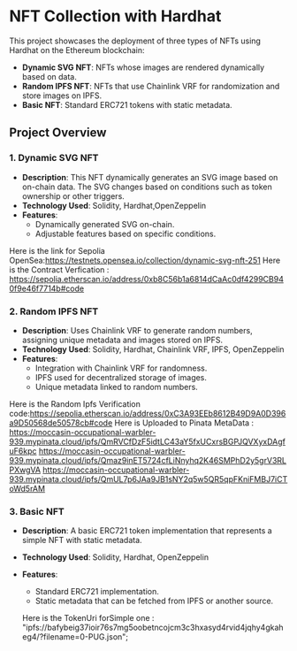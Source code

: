 # NFT Collection with Hardhat

This project showcases the deployment of three types of NFTs using Hardhat on the Ethereum blockchain:
- **Dynamic SVG NFT**: NFTs whose images are rendered dynamically based on data.
- **Random IPFS NFT**: NFTs that use Chainlink VRF for randomization and store images on IPFS.
- **Basic NFT**: Standard ERC721 tokens with static metadata.

## Project Overview

### 1. Dynamic SVG NFT
- **Description**: This NFT dynamically generates an SVG image based on on-chain data. The SVG changes based on conditions such as token ownership or other triggers.
- **Technology Used**: Solidity, Hardhat,OpenZeppelin
- **Features**:
  - Dynamically generated SVG on-chain.
  - Adjustable features based on specific conditions.

Here is the link for Sepolia OpenSea:https://testnets.opensea.io/collection/dynamic-svg-nft-251
Here is the Contract Verfication : https://sepolia.etherscan.io/address/0xb8C56b1a6814dCaAc0df4299CB940f9e46f7714b#code

### 2. Random IPFS NFT
- **Description**: Uses Chainlink VRF to generate random numbers, assigning unique metadata and images stored on IPFS.
- **Technology Used**: Solidity, Hardhat, Chainlink VRF, IPFS, OpenZeppelin
- **Features**:
  - Integration with Chainlink VRF for randomness.
  - IPFS used for decentralized storage of images.
  - Unique metadata linked to random numbers.
    
Here is the Random Ipfs Verification code:https://sepolia.etherscan.io/address/0xC3A93EEb8612B49D9A0D396a9D50568de50578cb#code
Here is Uploaded to Pinata MetaData : https://moccasin-occupational-warbler-939.mypinata.cloud/ipfs/QmRVCfDzF5idtLC43aY5fxUCxrsBGPJQVXyxDAgfuF6kpc
                                     https://moccasin-occupational-warbler-939.mypinata.cloud/ipfs/Qmaz9inET5724cfLiNnyhq2K46SMPhD2y5grV3RLPXwgVA
                                    https://moccasin-occupational-warbler-939.mypinata.cloud/ipfs/QmUL7p6JAa9JB1sNY2q5w5QR5qpFKniFMBJ7iCToWd5rAM

### 3. Basic NFT
- **Description**: A basic ERC721 token implementation that represents a simple NFT with static metadata.
- **Technology Used**: Solidity, Hardhat, OpenZeppelin
- **Features**:
  - Standard ERC721 implementation.
  - Static metadata that can be fetched from IPFS or another source.
 
  Here is the TokenUri forSimple one :   "ipfs://bafybeig37ioir76s7mg5oobetncojcm3c3hxasyd4rvid4jqhy4gkaheg4/?filename=0-PUG.json";
